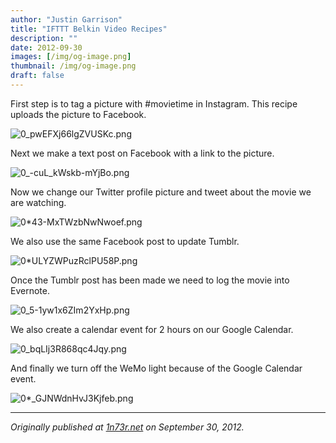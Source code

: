 ```yaml
---
author: "Justin Garrison"
title: "IFTTT Belkin Video Recipes"
description: ""
date: 2012-09-30
images: [/img/og-image.png]
thumbnail: /img/og-image.png
draft: false
---
```


First step is to tag a picture with #movietime in Instagram. This recipe uploads the picture to Facebook.

![0_pwEFXj66lgZVUSKc.png](/img/0_pwEFXj66lgZVUSKc.png)

Next we make a text post on Facebook with a link to the picture.

![0_-cuL_kWskb-mYjBo.png](/img/0_-cuL_kWskb-mYjBo.png)

Now we change our Twitter profile picture and tweet about the movie we are watching.

![0*43-MxTWzbNwNwoef.png](/img/0_43-MxTWzbNwNwoef.png)

We also use the same Facebook post to update Tumblr.

![0*ULYZWPuzRclPU58P.png](/img/0_ULYZWPuzRclPU58P.png)

Once the Tumblr post has been made we need to log the movie into Evernote.

![0_5-1yw1x6ZIm2YxHp.png](/img/0_5-1yw1x6ZIm2YxHp.png)

We also create a calendar event for 2 hours on our Google Calendar.

![0_bqLIj3R868qc4Jqy.png](/img/0_bqLIj3R868qc4Jqy.png)

And finally we turn off the WeMo light because of the Google Calendar event.

![0*_GJNWdnHvJ3Kjfeb.png](/img/0__GJNWdnHvJ3Kjfeb.png)

---

_Originally published at [1n73r.net](http://1n73r.net/2012/09/30/ifttt-belkin-video-recipes/) on September 30, 2012._
